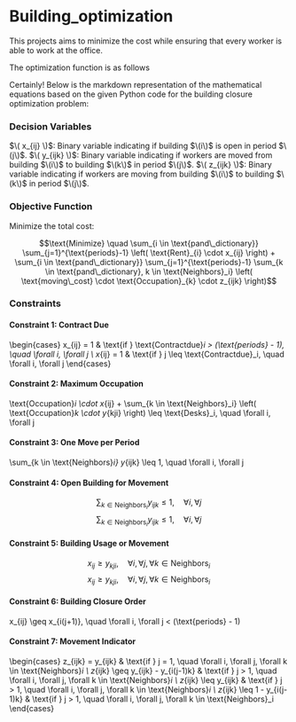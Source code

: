 # Building_optimization

This projects aims to minimize the cost while ensuring that every worker is able to work at the office.

The optimization function is as follows

Certainly! Below is the markdown representation of the mathematical equations based on the given Python code for the building closure optimization problem:

### Decision Variables

$\( x_{ij} \)$: Binary variable indicating if building $\(i\)$ is open in period $\(j\)$.
$\( y_{ijk} \)$: Binary variable indicating if workers are moved from building $\(i\)$ to building $\(k\)$ in period $\(j\)$.
$\( z_{ijk} \)$: Binary variable indicating if workers are moving from building $\(i\)$ to building $\(k\)$ in period $\(j\)$.

### Objective Function

Minimize the total cost:

$$\text{Minimize} \quad \sum_{i \in \text{pand\_dictionary}} \sum_{j=1}^{\text{periods}-1} \left( \text{Rent}_{i} \cdot x_{ij} \right) + \sum_{i \in \text{pand\_dictionary}} \sum_{j=1}^{\text{periods}-1} \sum_{k \in \text{pand\_dictionary}, k \in \text{Neighbors}_i} \left( \text{moving\_cost} \cdot \text{Occupation}_{k} \cdot z_{ijk} \right)$$

### Constraints

#### Constraint 1: Contract Due

$$
$$
\begin{cases}
x_{ij} = 1 & \text{if } \text{Contractdue}_i > (\text{periods} - 1), \quad \forall i, \forall j \\
x_{ij} = 1 & \text{if } j \leq \text{Contractdue}_i, \quad \forall i, \forall j
\end{cases}
$$
$$

#### Constraint 2: Maximum Occupation

$$
$$
\text{Occupation}_i \cdot x_{ij} + \sum_{k \in \text{Neighbors}_i} \left( \text{Occupation}_k \cdot y_{kji} \right) \leq \text{Desks}_i, \quad \forall i, \forall j
$$
$$

#### Constraint 3: One Move per Period

$$
$$
\sum_{k \in \text{Neighbors}_i} y_{ijk} \leq 1, \quad \forall i, \forall j
$$
$$

#### Constraint 4: Open Building for Movement

$$
\sum_{k \in \text{Neighbors}_i} y_{ijk} \leq 1, \quad \forall i, \forall j
$$
$$
\sum_{k \in \text{Neighbors}_i} y_{ijk} \leq 1, \quad \forall i, \forall j
$$

#### Constraint 5: Building Usage or Movement

$$
x_{ij} \geq y_{kji}, \quad \forall i, \forall j, \forall k \in \text{Neighbors}_i
$$
$$
x_{ij} \geq y_{kji}, \quad \forall i, \forall j, \forall k \in \text{Neighbors}_i
$$

#### Constraint 6: Building Closure Order

$$
$$
x_{ij} \geq x_{i(j+1)}, \quad \forall i, \forall j < (\text{periods} - 1)
$$
$$

#### Constraint 7: Movement Indicator

$$
$$
\begin{cases}
z_{ijk} = y_{ijk} & \text{if } j = 1, \quad \forall i, \forall j, \forall k \in \text{Neighbors}_i \\
z_{ijk} \geq y_{ijk} - y_{i(j-1)k} & \text{if } j > 1, \quad \forall i, \forall j, \forall k \in \text{Neighbors}_i \\
z_{ijk} \leq y_{ijk} & \text{if } j > 1, \quad \forall i, \forall j, \forall k \in \text{Neighbors}_i \\
z_{ijk} \leq 1 - y_{i(j-1)k} & \text{if } j > 1, \quad \forall i, \forall j, \forall k \in \text{Neighbors}_i
\end{cases}
$$
$$